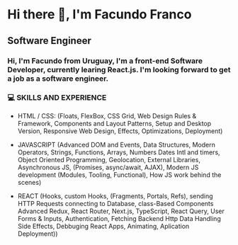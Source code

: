 # Hi there 👋, I'm Facundo Franco
## Software Engineer

### Hi, I'm Facundo from Uruguay, I'm a front-end Software Developer, currently learing React.js. I'm looking forward to get a job as a software engineer.

### 💻 SKILLS AND EXPERIENCE
  
* HTML / CSS: (Floats, FlexBox, CSS Grid, Web Design Rules & Framework, Components and Layout Patterns, Setup and Desktop Version, Responsive Web Design, Effects, Optimizations, Deployment)

* JAVASCRIPT (Advanced DOM and Events, Data Structures, Modern Operators, Strings, Functions, Arrays, Numbers Dates Intl and timers, Object Oriented Programming, Geolocation, External Libraries, Asynchronous JS, (Promises, async/await, AJAX), Modern JS development (Modules, Tooling, Functional), How JS work behind the scenes)

* REACT (Hooks, custom Hooks, (Fragments, Portals, Refs), sending HTTP Requests connecting to Database, class-Based Components Advanced Redux, React Router, Next.js, TypeScript, React Query, User Forms & Inputs, Authentication, Fetching Backend Http Data Handling Side Effects, Debbuging React Apps, Animating, Aplication Deployment))
